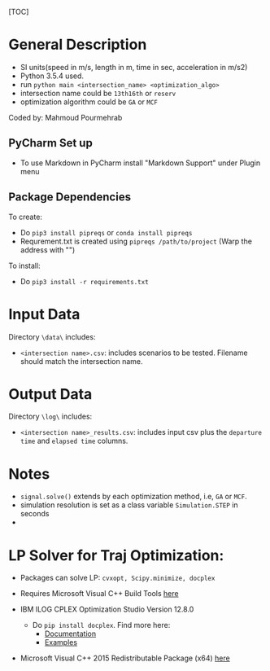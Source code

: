 [TOC]

# General Description
* SI units(speed in m/s, length in m, time in sec, acceleration in m/s2)
* Python 3.5.4 used.
* run `python main <intersection_name> <optimization_algo>`
*   intersection name could be `13th16th` or `reserv`
*   optimization algorithm could be `GA` or `MCF`

Coded by: Mahmoud Pourmehrab 

## PyCharm Set up
* To use Markdown in PyCharm install "Markdown Support" under Plugin menu

## Package Dependencies
To create:
* Do `pip3 install pipreqs` or `conda install pipreqs` 
* Requrement.txt is created using `pipreqs /path/to/project`
(Warp the address with "")

To install:
* Do `pip3 install -r requirements.txt`

# Input Data
Directory `\data\` includes:
* `<intersection name>.csv`: includes scenarios to be tested. Filename should match the intersection name.

# Output Data
Directory `\log\` includes:
* `<intersection name>_results.csv`: includes input csv plus the `departure time` and `elapsed time` columns.
# Notes
* `signal.solve()` extends by each optimization method, i.e, `GA` or `MCF`.
* simulation resolution is set as a class variable `Simulation.STEP` in seconds
* 

# LP Solver for Traj Optimization:

* Packages can solve LP: `cvxopt, Scipy.minimize, docplex`
* Requires Microsoft Visual C++ Build Tools [here](http://landinghub.visualstudio.com/visual-cpp-build-tools)
* IBM ILOG CPLEX Optimization Studio Version 12.8.0
	* Do `pip install docplex`. Find more here:
		*  [Documentation](http://ibmdecisionoptimization.github.io/docplex-doc/)
		* [Examples](https://github.com/IBMDecisionOptimization/docplex-examples)

* Microsoft Visual C++ 2015 Redistributable Package (x64) [here](https://www.microsoft.com/en-US/download/details.aspx?id=53587)

